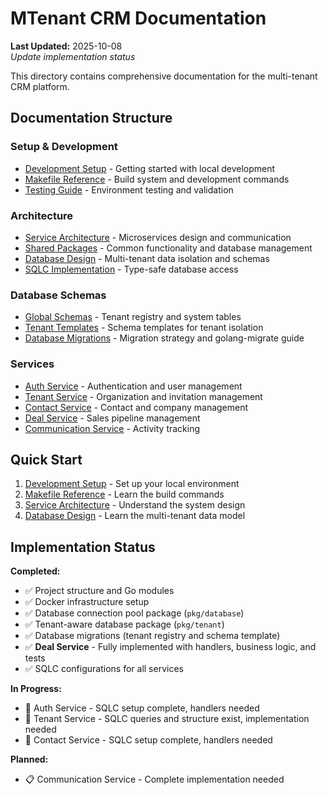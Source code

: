 # MTenant CRM Documentation

**Last Updated:** 2025-10-08\
*Update implementation status*

This directory contains comprehensive documentation for the multi-tenant CRM platform.

## Documentation Structure

### Setup & Development
- [Development Setup](./development/setup.md) - Getting started with local development
- [Makefile Reference](./development/makefile.md) - Build system and development commands
- [Testing Guide](./development/testing.md) - Environment testing and validation

### Architecture
- [Service Architecture](./architecture/services.md) - Microservices design and communication
- [Shared Packages](./architecture/shared-packages.md) - Common functionality and database management
- [Database Design](./architecture/database.md) - Multi-tenant data isolation and schemas
- [SQLC Implementation](./architecture/sqlc.md) - Type-safe database access

### Database Schemas
- [Global Schemas](./database/global/) - Tenant registry and system tables
- [Tenant Templates](./database/tenant-template/) - Schema templates for tenant isolation
- [Database Migrations](./database/migrations/) - Migration strategy and golang-migrate guide

### Services
- [Auth Service](./services/auth-service.md) - Authentication and user management
- [Tenant Service](./services/tenant-service.md) - Organization and invitation management
- [Contact Service](./services/contact-service.md) - Contact and company management
- [Deal Service](./services/deal-service.md) - Sales pipeline management
- [Communication Service](./services/communication-service.md) - Activity tracking

## Quick Start

1. [Development Setup](./development/setup.md) - Set up your local environment
2. [Makefile Reference](./development/makefile.md) - Learn the build commands
3. [Service Architecture](./architecture/services.md) - Understand the system design
4. [Database Design](./architecture/database.md) - Learn the multi-tenant data model

## Implementation Status

**Completed:**
- ✅ Project structure and Go modules
- ✅ Docker infrastructure setup
- ✅ Database connection pool package (`pkg/database`)
- ✅ Tenant-aware database package (`pkg/tenant`)
- ✅ Database migrations (tenant registry and schema template)
- ✅ **Deal Service** - Fully implemented with handlers, business logic, and tests
- ✅ SQLC configurations for all services

**In Progress:**
- 🔨 Auth Service - SQLC setup complete, handlers needed
- 🔨 Tenant Service - SQLC queries and structure exist, implementation needed
- 🔨 Contact Service - SQLC setup complete, handlers needed

**Planned:**
- 📋 Communication Service - Complete implementation needed